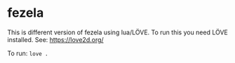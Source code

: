 fezela
======

This is different version of fezela using lua/LÖVE.
To run this you need LÖVE installed. See: https://love2d.org/

To run:
<code>love .</code>
